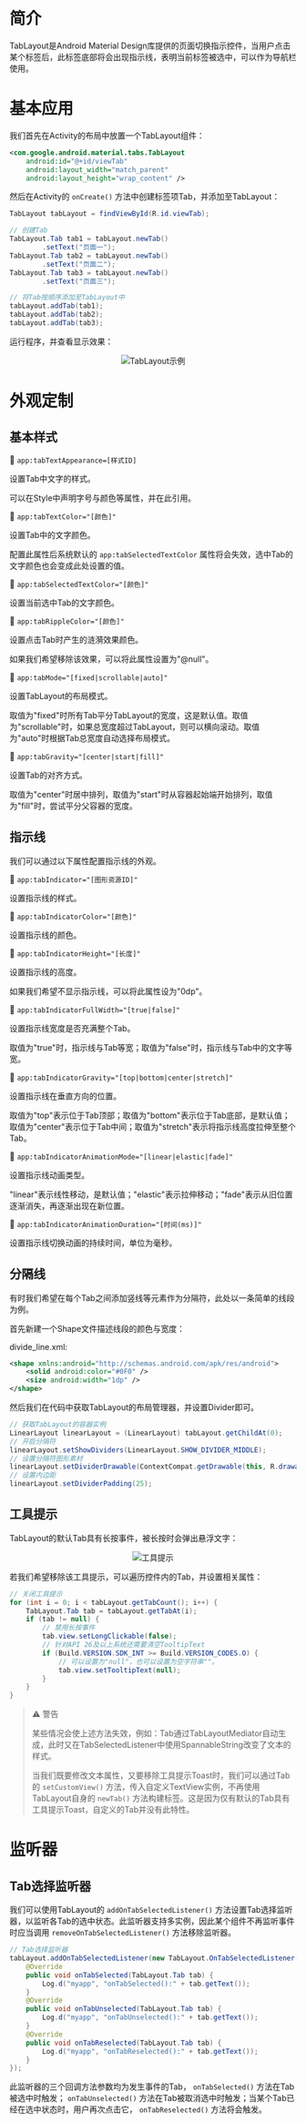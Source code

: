 # 简介
TabLayout是Android Material Design库提供的页面切换指示控件，当用户点击某个标签后，此标签底部将会出现指示线，表明当前标签被选中，可以作为导航栏使用。

# 基本应用
我们首先在Activity的布局中放置一个TabLayout组件：

```xml
<com.google.android.material.tabs.TabLayout
    android:id="@+id/viewTab"
    android:layout_width="match_parent"
    android:layout_height="wrap_content" />
```

然后在Activity的 `onCreate()` 方法中创建标签项Tab，并添加至TabLayout：

```java
TabLayout tabLayout = findViewById(R.id.viewTab);

// 创建Tab
TabLayout.Tab tab1 = tabLayout.newTab()
        .setText("页面一");
TabLayout.Tab tab2 = tabLayout.newTab()
        .setText("页面二");
TabLayout.Tab tab3 = tabLayout.newTab()
        .setText("页面三");

// 将Tab按顺序添加至TabLayout中
tabLayout.addTab(tab1);
tabLayout.addTab(tab2);
tabLayout.addTab(tab3);
```

运行程序，并查看显示效果：

<div align="center">

![TabLayout示例](./Assets-TabLayout/基本应用-TabLayout示例.gif)

</div>

# 外观定制
## 基本样式
🔷 `app:tabTextAppearance=[样式ID]`

设置Tab中文字的样式。

可以在Style中声明字号与颜色等属性，并在此引用。

🔷 `app:tabTextColor="[颜色]"`

设置Tab中的文字颜色。

配置此属性后系统默认的 `app:tabSelectedTextColor` 属性将会失效，选中Tab的文字颜色也会变成此处设置的值。

🔷 `app:tabSelectedTextColor="[颜色]"`

设置当前选中Tab的文字颜色。

🔷 `app:tabRippleColor="[颜色]"`

设置点击Tab时产生的涟漪效果颜色。

如果我们希望移除该效果，可以将此属性设置为"@null"。

🔷 `app:tabMode="[fixed|scrollable|auto]"`

设置TabLayout的布局模式。

取值为"fixed"时所有Tab平分TabLayout的宽度，这是默认值。取值为"scrollable"时，如果总宽度超过TabLayout，则可以横向滚动。取值为"auto"时根据Tab总宽度自动选择布局模式。

🔷 `app:tabGravity="[center|start|fill]"`

设置Tab的对齐方式。

取值为"center"时居中排列，取值为"start"时从容器起始端开始排列，取值为"fill"时，尝试平分父容器的宽度。

## 指示线
我们可以通过以下属性配置指示线的外观。

🔷 `app:tabIndicator="[图形资源ID]"`

设置指示线的样式。

🔷 `app:tabIndicatorColor="[颜色]"`

设置指示线的颜色。

🔷 `app:tabIndicatorHeight="[长度]"`

设置指示线的高度。

如果我们希望不显示指示线，可以将此属性设为"0dp"。

🔷 `app:tabIndicatorFullWidth="[true|false]"`

设置指示线宽度是否充满整个Tab。

取值为"true"时，指示线与Tab等宽；取值为"false"时，指示线与Tab中的文字等宽。

🔷 `app:tabIndicatorGravity="[top|bottom|center|stretch]"`

设置指示线在垂直方向的位置。

取值为"top"表示位于Tab顶部；取值为"bottom"表示位于Tab底部，是默认值；取值为"center"表示位于Tab中间；取值为"stretch"表示将指示线高度拉伸至整个Tab。

🔷 `app:tabIndicatorAnimationMode="[linear|elastic|fade]"`

设置指示线动画类型。

"linear"表示线性移动，是默认值；"elastic"表示拉伸移动；"fade"表示从旧位置逐渐消失，再逐渐出现在新位置。

🔷 `app:tabIndicatorAnimationDuration="[时间(ms)]"`

设置指示线切换动画的持续时间，单位为毫秒。

## 分隔线
有时我们希望在每个Tab之间添加竖线等元素作为分隔符，此处以一条简单的线段为例。

首先新建一个Shape文件描述线段的颜色与宽度：

divide_line.xml:

```xml
<shape xmlns:android="http://schemas.android.com/apk/res/android">
    <solid android:color="#0F0" />
    <size android:width="1dp" />
</shape>
```

然后我们在代码中获取TabLayout的布局管理器，并设置Divider即可。

```java
// 获取TabLayout的容器实例
LinearLayout linearLayout = (LinearLayout) tabLayout.getChildAt(0);
// 开启分隔符
linearLayout.setShowDividers(LinearLayout.SHOW_DIVIDER_MIDDLE);
// 设置分隔符图形素材
linearLayout.setDividerDrawable(ContextCompat.getDrawable(this, R.drawable.divide_line));
// 设置内边距
linearLayout.setDividerPadding(25);
```

## 工具提示
TabLayout的默认Tab具有长按事件，被长按时会弹出悬浮文字：

<div align="center">

![工具提示](./Assets-TabLayout/外观定制-工具提示.gif)

</div>

若我们希望移除该工具提示，可以遍历控件内的Tab，并设置相关属性：

```java
// 关闭工具提示
for (int i = 0; i < tabLayout.getTabCount(); i++) {
    TabLayout.Tab tab = tabLayout.getTabAt(i);
    if (tab != null) {
        // 禁用长按事件
        tab.view.setLongClickable(false);
        // 针对API 26及以上系统还需要清空TooltipText
        if (Build.VERSION.SDK_INT >= Build.VERSION_CODES.O) {
            // 可以设置为"null"，也可以设置为空字符串""。
            tab.view.setTooltipText(null);
        }
    }
}
```

> ⚠️ 警告
>
> 某些情况会使上述方法失效，例如：Tab通过TabLayoutMediator自动生成，此时又在TabSelectedListener中使用SpannableString改变了文本的样式。
>
> 当我们既要修改文本属性，又要移除工具提示Toast时，我们可以通过Tab的 `setCustomView()` 方法，传入自定义TextView实例，不再使用TabLayout自身的 `newTab()` 方法构建标签。这是因为仅有默认的Tab具有工具提示Toast，自定义的Tab并没有此特性。

# 监听器
## Tab选择监听器
我们可以使用TabLayout的 `addOnTabSelectedListener()` 方法设置Tab选择监听器，以监听各Tab的选中状态。此监听器支持多实例，因此某个组件不再监听事件时应当调用 `removeOnTabSelectedListener()` 方法移除监听器。

```java
// Tab选择监听器
tabLayout.addOnTabSelectedListener(new TabLayout.OnTabSelectedListener() {
    @Override
    public void onTabSelected(TabLayout.Tab tab) {
        Log.d("myapp", "onTabSelected():" + tab.getText());
    }
    @Override
    public void onTabUnselected(TabLayout.Tab tab) {
        Log.d("myapp", "onTabUnselected():" + tab.getText());
    }
    @Override
    public void onTabReselected(TabLayout.Tab tab) {
        Log.d("myapp", "onTabReselected():" + tab.getText());
    }
});
```

此监听器的三个回调方法参数均为发生事件的Tab， `onTabSelected()` 方法在Tab被选中时触发； `onTabUnselected()` 方法在Tab被取消选中时触发；当某个Tab已经在选中状态时，用户再次点击它， `onTabReselected()` 方法将会触发。
